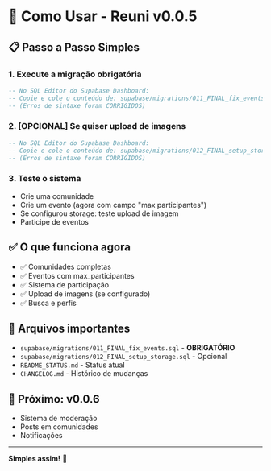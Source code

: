 # 🚀 Como Usar - Reuni v0.0.5

## 📋 Passo a Passo Simples

### 1. **Execute a migração obrigatória**
```sql
-- No SQL Editor do Supabase Dashboard:
-- Copie e cole o conteúdo de: supabase/migrations/011_FINAL_fix_events.sql
-- (Erros de sintaxe foram CORRIGIDOS)
```

### 2. **[OPCIONAL] Se quiser upload de imagens**
```sql
-- No SQL Editor do Supabase Dashboard:
-- Copie e cole o conteúdo de: supabase/migrations/012_FINAL_setup_storage.sql
-- (Erros de sintaxe foram CORRIGIDOS)
```

### 3. **Teste o sistema**
- Crie uma comunidade
- Crie um evento (agora com campo "max participantes")
- Se configurou storage: teste upload de imagem
- Participe de eventos

## ✅ O que funciona agora
- ✅ Comunidades completas
- ✅ Eventos com max_participantes
- ✅ Sistema de participação
- ✅ Upload de imagens (se configurado)
- ✅ Busca e perfis

## 📁 Arquivos importantes
- `supabase/migrations/011_FINAL_fix_events.sql` - **OBRIGATÓRIO**
- `supabase/migrations/012_FINAL_setup_storage.sql` - Opcional
- `README_STATUS.md` - Status atual
- `CHANGELOG.md` - Histórico de mudanças

## 🎯 Próximo: v0.0.6
- Sistema de moderação
- Posts em comunidades
- Notificações

---
**Simples assim!** 🎉